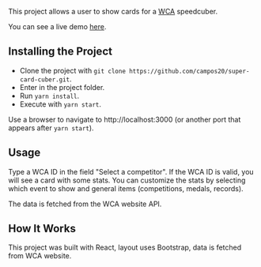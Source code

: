 This project allows a user to show cards for a [WCA](https://www.worldcubeassociation.org/) speedcuber.

You can see a live demo [here](https://campos20.github.io/super-card-cuber/).

## Installing the Project

- Clone the project with `git clone https://github.com/campos20/super-card-cuber.git`.
- Enter in the project folder.
- Run `yarn install`.
- Execute with `yarn start`.

Use a browser to navigate to http://localhost:3000 (or another port that appears after `yarn start`).

## Usage

Type a WCA ID in the field "Select a competitor". If the WCA ID is valid, you will see a card with some stats. You can customize the stats by selecting which event to show and general items (competitions, medals, records).

The data is fetched from the WCA website API.

## How It Works

This project was built with React, layout uses Bootstrap, data is fetched from WCA website.
